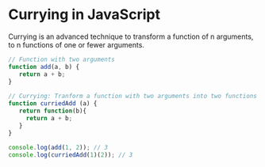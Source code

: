 # Currying in JavaScript
Currying is an advanced technique to transform a function of n arguments, to n functions of one or fewer arguments.

```javascript
// Function with two arguments
function add(a, b) {
   return a + b;
}
 
// Currying: Tranform a function with two arguments into two functions with one argument. By using the currying technique, we do not change the functionality of a function, we just change the way it is invoked.
function curriedAdd (a) {
   return function(b){
     return a + b;
   }
}
 
console.log(add(1, 2)); // 3
console.log(curriedAdd(1)(2)); // 3
```
